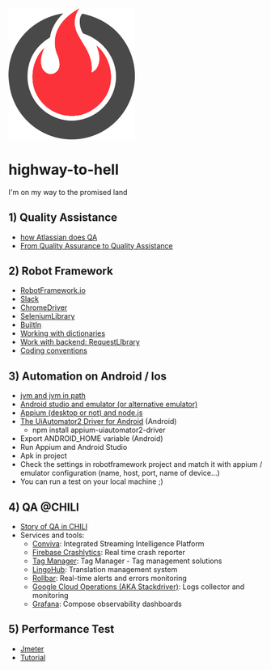 <img src="logo/inferno-1.svg" width="250">

# highway-to-hell
I'm on my way to the promised land

## 1) Quality Assistance 
* [how Atlassian does QA](https://www.atlassian.com/inside-atlassian/qa)
* [From Quality Assurance to Quality Assistance](https://amaysim.engineering/from-quality-assurance-to-quality-assistance-32ffc990d27b)

## 2) Robot Framework
* [RobotFramework.io](https://robotframework.org/)
* [Slack](https://robotframework.slack.com)
* [ChromeDriver](https://chromedriver.chromium.org/downloads)
* [SeleniumLibrary](https://robotframework.org/SeleniumLibrary/SeleniumLibrary.html)
* [BuiltIn](https://robotframework.org/robotframework/latest/libraries/BuiltIn.html)
* [Working with dictionaries](https://robotframework.org/robotframework/latest/libraries/Collections.html)
* [Work with backend: RequestLIbrary](https://marketsquare.github.io/robotframework-requests/doc/RequestsLibrary.html)
* [Coding conventions](https://github.com/chilispa/highway-to-hell/blob/master/coding_conventions/en_rf_coding_conventions.md)

## 3) Automation on Android / Ios
* [jvm and jvm in path](https://phoenixnap.com/kb/how-to-install-java-ubuntu)
* [Android studio and emulator (or alternative emulator)](https://developer.android.com/studio)
* [Appium (desktop or not) and node.js](https://github.com/appium/appium-desktop/releases)
* [The UiAutomator2 Driver for Android](http://appium.io/docs/en/drivers/android-uiautomator2/) (Android)
  * npm install appium-uiautomator2-driver
* Export ANDROID_HOME variable (Android)
* Run Appium and Android Studio
* Apk in project
* Check the settings in robotframework project and match it with appium / emulator configuration (name, host, port, name of device...)
* You can run a test on your local machine ;)


## 4) QA @CHILI
* [Story of QA in CHILI](https://docs.google.com/presentation/d/1KqhBjgt_AZ7wfSg_ulPbVG1QJpGnrOyQ/edit?dls=true)
* Services and tools:
   - [Conviva](https://www.conviva.com/about/): Integrated Streaming Intelligence Platform
   -  [Firebase Crashlytics](https://firebase.google.com/products/crashlytics): Real time crash reporter
   -  [Tag Manager](https://marketingplatform.google.com/intl/it/about/tag-manager/): Tag Manager - Tag management solutions
   -  [LingoHub](https://lingohub.com/): Translation management system
   -  [Rollbar](https://rollbar.com/product/): Real-time alerts and errors monitoring
   -  [Google Cloud Operations (AKA Stackdriver)](https://cloud.google.com/products/operations):  Logs collector and monitoring
   - [Grafana](https://grafana.com/docs/): Compose observability dashboards

## 5) Performance Test
* [Jmeter](https://jmeter.apache.org/)
* [Tutorial](https://riptutorial.com/jmeter)

